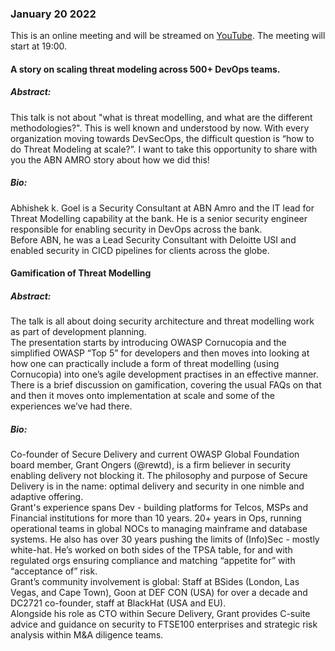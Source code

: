 ### January 20 2022
This is an online meeting and will be streamed on [YouTube](https://youtu.be/WcrQq1Ox7M8).
The meeting will start at 19:00.
#### A story on scaling threat modeling across 500+ DevOps teams.
##### Abstract:
This talk is not about "what is threat modelling, and what are the different methodologies?". This is well known and understood by now. With every organization moving towards DevSecOps, the difficult question is “how to do Threat Modeling at scale?”. I want to take this opportunity to share with you the ABN AMRO story about how we did this! 
##### Bio:
Abhishek k. Goel is a Security Consultant at ABN Amro and the IT lead for Threat Modelling capability at the bank. He is a senior security engineer responsible for enabling security in DevOps across the bank.  
Before ABN, he was a Lead Security Consultant with Deloitte USI and enabled security in CICD pipelines for clients across the globe. 
#### Gamification of Threat Modelling
##### Abstract:
The talk is all about doing security architecture and threat modelling work as part of development planning.  
The presentation starts by introducing OWASP Cornucopia and the simplified OWASP “Top 5” for developers and then moves into looking at how one can practically include a form of threat modelling (using Cornucopia) into one’s agile development practises in an effective manner.  
There is a brief discussion on gamification, covering the usual FAQs on that and then it moves onto implementation at scale and some of the experiences we’ve had there.
##### Bio:
Co-founder of Secure Delivery and current OWASP Global Foundation board member, Grant Ongers (@rewtd), is a firm believer in security enabling delivery not blocking it. The philosophy and purpose of Secure Delivery is in the name: optimal delivery and security in one nimble and adaptive offering.  
Grant's experience spans Dev - building platforms for Telcos, MSPs and Financial institutions for more than 10 years. 20+ years in Ops, running operational teams in global NOCs to managing mainframe and database systems. He also has over 30 years pushing the limits of (Info)Sec - mostly white-hat. He’s worked on both sides of the TPSA table, for and with regulated orgs ensuring compliance and matching “appetite for” with “acceptance of” risk.  
Grant’s community involvement is global: Staff at BSides (London, Las Vegas, and Cape Town), Goon at DEF CON (USA) for over a decade and DC2721 co-founder, staff at BlackHat (USA and EU).  
Alongside his role as CTO within Secure Delivery, Grant provides C-suite advice and guidance on security to FTSE100 enterprises and strategic risk analysis within M&A diligence teams. 
